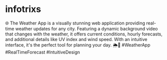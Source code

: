 #  infotrixs 
 🌐 The Weather App is a visually stunning web application providing real-time weather updates for any city. Featuring a dynamic background video that changes with the weather, it offers current conditions, hourly forecasts, and additional details like UV index and wind speed. With an intuitive interface, it's the perfect tool for planning your day. 🌦️📆 #WeatherApp #RealTimeForecast #IntuitiveDesign
